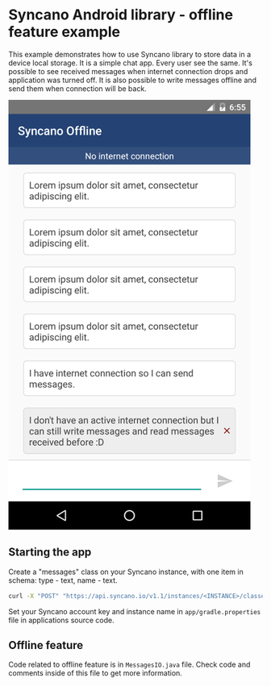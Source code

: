 Syncano Android library - offline feature example
=================================================

This example demonstrates how to use Syncano library to store data in a device local storage.
It is a simple chat app. Every user see the same. It's possible to see received messages when internet connection drops and application was turned off. It is also possible to write messages offline and send them when connection will be back.

![screenshot](https://raw.githubusercontent.com/stasheq/syncano-offline-example/master/readme/screenshot.png)

Starting the app
----------------
Create a "messages" class on your Syncano instance, with one item in schema: type - text, name - text.
```bash
curl -X "POST" "https://api.syncano.io/v1.1/instances/<INSTANCE>/classes/" -H "X-API-KEY: <ACCOUNT_KEY>" -H "Content-Type: application/json" -d '{"name":"messages","schema":[{"type":"text","name":"text"}]}'
```

Set your Syncano account key and instance name in `app/gradle.properties` file in applications source code.

Offline feature
---------------
Code related to offline feature is in `MessagesIO.java` file.
Check code and comments inside of this file to get more information.
